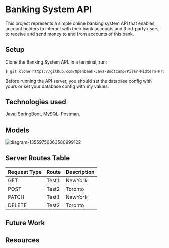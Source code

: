 # Banking System API

This project represents a simple online banking system API that enables account holders to interact with their bank accounts and third-party users to receive and send money to and from accounts of this bank.


## Setup

  Clone the Banking System API. In a terminal, run:
```bash
$ git clone https://github.com/Openbank-Java-Bootcamp/Pilar-Midterm-Project_Banking-System
```

  Before running the API server, you should set the database config with yours or set your database config with my values.
## Technologies used

Java, SpringBoot, MySQL, Postman.


## Models

![diagram-13559756363580999122](https://user-images.githubusercontent.com/104001417/169570867-16651834-6dc8-42c0-a810-be2a62c9c386.png)


## Server Routes Table

| Request Type  | Route         | Description  |
| ------------- | ------------- | ------------ |
| GET           | Test1         | NewYork      |
| POST          | Test2         | Toronto      |
| PATCH         | Test1         | NewYork      |
| DELETE        | Test2         | Toronto      |

## Future Work
## Resources
